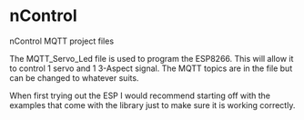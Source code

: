 # nControl
nControl MQTT project files

The MQTT_Servo_Led file is used to program the ESP8266. This will allow it to control 1 servo and 1 3-Aspect signal. The MQTT topics are in the file but can be changed to whatever suits. 

When first trying out the ESP I would recommend starting off with the examples that come with the library just to make sure it is working correctly.
